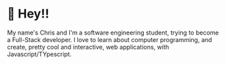 # 👋 Hey!!
<div>
My name's Chris and I'm a software engineering student, trying to become a Full-Stack developer. I love to learn about
computer programming, and create, pretty cool and interactive, web applications, with Javascript/TYpescript.
</div>
